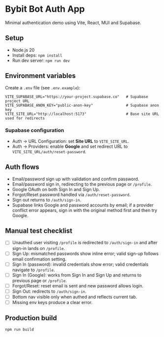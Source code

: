 # Bybit Bot Auth App

Minimal authentication demo using Vite, React, MUI and Supabase.

## Setup

- Node.js 20
- Install deps: `npm install`
- Run dev server: `npm run dev`

## Environment variables

Create a `.env` file (see `.env.example`):

```
VITE_SUPABASE_URL="https://your-project.supabase.co"   # Supabase project URL
VITE_SUPABASE_ANON_KEY="public-anon-key"               # Supabase anon key
VITE_SITE_URL="http://localhost:5173"                  # Base site URL used for redirects
```

### Supabase configuration

- Auth -> URL Configuration: set **Site URL** to `VITE_SITE_URL`.
- Auth -> Providers: enable **Google** and set redirect URL to `VITE_SITE_URL/auth/reset-password`.

## Auth flows

- Email/password sign up with validation and confirm password.
- Email/password sign in, redirecting to the previous page or `/profile`.
- Google OAuth on both Sign In and Sign Up.
- Forgot/Reset password handled via `/auth/reset-password`.
- Sign out returns to `/auth/sign-in`.
- Supabase links Google and password accounts by email; if a provider conflict error appears, sign in with the original method first and then try Google.

## Manual test checklist

- [ ] Unauthed user visiting `/profile` is redirected to `/auth/sign-in` and after sign-in lands on `/profile`.
- [ ] Sign Up: mismatched passwords show inline error; valid sign-up follows email confirmation setting.
- [ ] Sign In (password): invalid credentials show error; valid credentials navigate to `/profile`.
- [ ] Sign In (Google): works from Sign In and Sign Up and returns to previous page or `/profile`.
- [ ] Forgot/Reset: reset email is sent and new password allows login.
- [ ] Sign Out: redirects to `/auth/sign-in`.
- [ ] Bottom nav visible only when authed and reflects current tab.
- [ ] Missing env keys produce a clear error.

## Production build

```
npm run build
```
